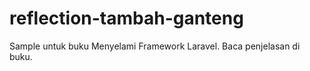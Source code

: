 reflection-tambah-ganteng
=========================

Sample untuk buku Menyelami Framework Laravel. Baca penjelasan di buku.

